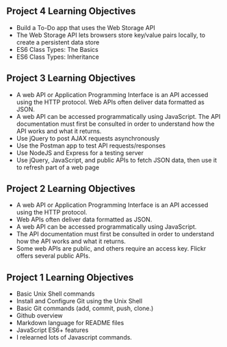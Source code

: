 ## Project 4 Learning Objectives
- Build a To-Do app that uses the Web Storage API
- The Web Storage API lets browsers store key/value pairs locally, to create a persistent data store
- ES6 Class Types: The Basics
- ES6 Class Types: Inheritance

## Project 3 Learning Objectives
- A web API or Application Programming Interface is an API accessed using the HTTP protocol. Web APIs often deliver data formatted as JSON.
- A web API can be accessed programmatically using JavaScript. The API documentation must first be consulted in order to understand how the API works and what it returns.
- Use jQuery to post AJAX requests asynchronously
- Use the Postman app to test API requests/responses
- Use NodeJS and Express for a testing server
- Use jQuery, JavaScript, and public APIs to fetch JSON data, then use it to refresh part of a web page
## Project 2 Learning Objectives
- A web API or Application Programming Interface is an API accessed using the HTTP protocol.
- Web APIs often deliver data formatted as JSON.
- A web API can be accessed programmatically using JavaScript.
- The API documentation must first be consulted in order to understand how the API works and what it returns.
- Some web APIs are public, and others require an access key. Flickr offers several public APIs.
## Project 1 Learning Objectives
- Basic Unix Shell commands
- Install and Configure Git using the Unix Shell
- Basic Git commands (add, commit, push, clone.)
- Github overview
- Markdown language for README files
- JavaScript ES6+ features
- I relearned lots of Javascript commands.
